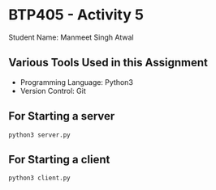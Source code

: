 # BTP405 - Activity 5
Student Name: Manmeet Singh Atwal

## Various Tools Used in this Assignment
- Programming Language: Python3
- Version Control: Git


## For Starting a server
```
python3 server.py
```

## For Starting a client
```
python3 client.py
```
